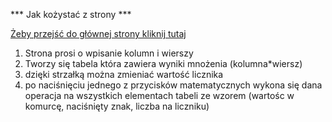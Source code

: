 *** Jak kożystać z strony ***

[Żeby przejść do głównej strony kliknij tutaj](https://kaziktivi.github.io/Tabele-Tabliczki-Mnozenia/oknaDialogowe.html)



1. Strona prosi o wpisanie kolumn i wierszy
2. Tworzy się tabela która zawiera wyniki mnożenia (kolumna*wiersz)
3. dzięki strzałką można zmieniać wartość licznika
4. po naciśnięciu jednego z przycisków matematycznych wykona się dana operacja 
na wszystkich elementach tabeli ze wzorem (wartośc w komurcę, naciśnięty znak, liczba na liczniku)